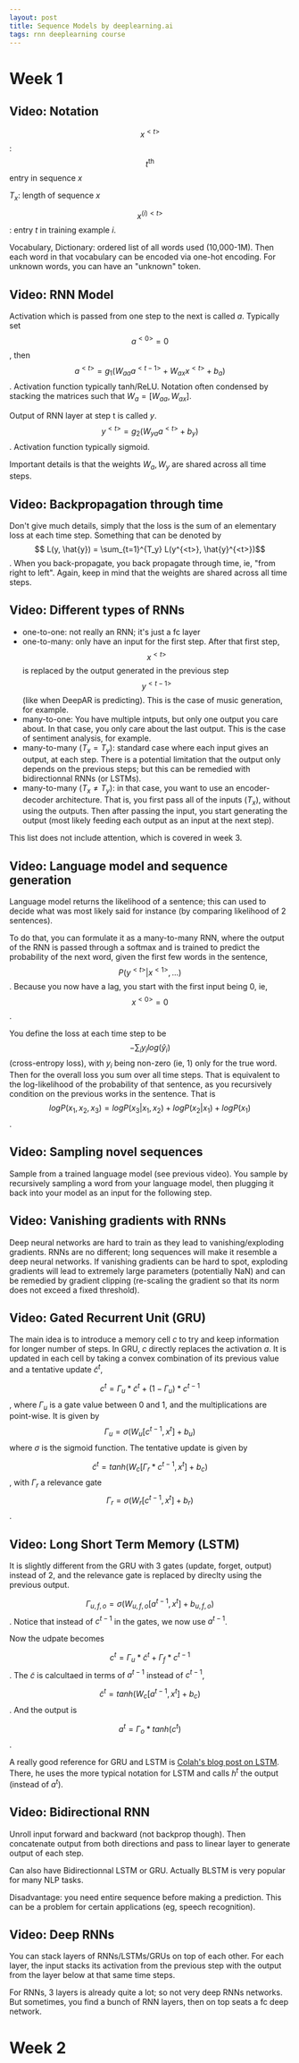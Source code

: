 ```yaml
---
layout: post
title: Sequence Models by deeplearning.ai 
tags: rnn deeplearning course
---
```


# Week 1

## Video: Notation

$$x^{<t>}$$: $$t^\text{th}$$ entry in sequence $x$

$T_x$: length of sequence $x$

$$x^{(i)<t>}$$: entry $t$ in training example $i$.

Vocabulary, Dictionary: ordered list of all words used (10,000-1M).
Then each word in that vocabulary can be encoded via one-hot encoding.
For unknown words, you can have an "unknown" token.

## Video: RNN Model

Activation which is passed from one step to the next is called $a$.
Typically set $$a^{<0>}=0$$, then
$$a^{<t>} = g_1(W_{aa} a^{<t-1>} + W_{ax} x^{<t>} + b_a)$$. 
Activation function
typically tanh/ReLU.
Notation often condensed by stacking the matrices such that $W_a = [W_{aa},
W_{ax}]$.

Output of RNN layer at step t is called $y$.
$$y^{<t>} = g_2(W_{ya} a^{<t>} + b_y)$$. Activation function typically sigmoid.

Important details is that the weights $W_a, W_y$ are shared across all time
steps.

## Video: Backpropagation through time

Don't give much details, simply that the loss is the sum of an elementary loss
at each time step. Something that can be denoted by
$$ L(y, \hat{y}) = \sum_{t=1}^{T_y} L(y^{<t>}, \hat{y}^{<t>})$$.
When you back-propagate, you back propagate through time, ie, "from right to
left". Again, keep in mind that the weights are shared across all time steps.

## Video: Different types of RNNs

* one-to-one: not really an RNN; it's just a fc layer
* one-to-many: only have an input for the first step. After that first step, $$x^{<t>}$$ is 
replaced by the output generated in the previous step $$y^{<t-1>}$$ (like when
DeepAR is predicting). This is the case of music generation, for example.
* many-to-one: You have multiple intputs, but only one output you care about.
In that case, you only care about the last output.
This is the case of sentiment analysis, for example.
* many-to-many ($T_x=T_y$): standard case where each input gives an output, at
each step. There is a potential limitation that the output only depends on the
previous steps; but this can be remedied with bidirectionnal RNNs (or LSTMs).
* many-to-many ($T_x \neq T_y$): in that case, you want to use an
 encoder-decoder architecture. That is, you first pass all of the inputs
($T_x$), without using the outputs. Then after passing the input, you start
generating the output (most likely feeding each output as an input at the next
step).

This list does not include attention, which is covered in week 3.

## Video: Language model and sequence generation

Language model returns the likelihood of a sentence; this can used to decide
what was most likely said for instance (by comparing likelihood of 2 sentences).

To do that, you can formulate it as a many-to-many RNN, where the output of
the RNN is passed through a softmax and is trained to predict the probability of
the next word, given the first few words in the sentence, $$P(y^{<t>} |
x^{<1>},...)$$. Because you now have a lag, you start with the first input being
0, ie, $$x^{<0>}=0$$.

You define the loss at each time step to be $$-\sum_i y_i log(\hat{y}_i)$$
(cross-entropy loss), with
$y_i$ being non-zero (ie, 1) only for the true word. Then for the overall loss you
sum over all time steps. That is equivalent to the log-likelihood of the
probability of that sentence, as you recursively condition on the previous works
in the sentence. That is
$$log P(x_1, x_2, x_3) = log P(x_3|x_1,x_2) + log P(x_2 | x_1) + log P(x_1)$$.

## Video: Sampling novel sequences

Sample from a trained language model (see previous video). You sample by
recursively sampling a word from your language model, then plugging it back into
your model as an input for the following step.

## Video: Vanishing gradients with RNNs

Deep neural networks are hard to train as they lead to vanishing/exploding
gradients. RNNs are no different; long sequences will make it resemble a deep
neural networks. If vanishing gradients can be hard to spot, exploding gradients
will lead to extremely large parameters (potentially NaN) and can be remedied by
gradient clipping (re-scaling the gradient so that its norm does not exceed a
fixed threshold).

## Video: Gated Recurrent Unit (GRU)

The main idea is to introduce a memory cell $c$ to try and keep information for
longer number of steps.
In GRU, $c$ directly replaces the activation $a$. It is updated in each cell by
taking a convex combination of its previous value and a tentative update
$\tilde{c}^t$,

$$c^t = \Gamma_u * \tilde{c}^t + (1-\Gamma_u) * c^{t-1}$$,
where $\Gamma_u$ is a gate value between 0 and 1, and the multiplications are
point-wise.  It is given by
$$\Gamma_u = \sigma(W_u [c^{t-1}, x^t] + b_u)$$ where $\sigma$ is the sigmoid
function. The tentative update is given by 

$$\tilde{c}^t = tanh(W_c [\Gamma_r * c^{t-1}, x^t] + b_c)$$, with $\Gamma_r$ a
relevance gate 
$$\Gamma_r = \sigma(W_r [c^{t-1}, x^t] + b_r)$$.

## Video: Long Short Term Memory (LSTM)

It is slightly different from the GRU with 3 gates (update, forget, output) instead of 2, and the
relevance gate is replaced by direclty using the previous output. 

$$\Gamma_{u,f,o} = \sigma(W_{u,f,o} [a^{t-1}, x^t] + b_{u,f,o})$$. 
Notice that
instead of $c^{t-1}$ in the gates, we now use $a^{t-1}$.

Now the udpate becomes

$$c^t = \Gamma_u * \tilde{c}^t + \Gamma_f * c^{t-1}$$. 
The $\tilde{c}$ is calcultaed in terms of $a^{t-1}$ instead of $c^{t-1}$, 

$$\tilde{c}^t = tanh(W_c [a^{t-1}, x^t] + b_c)$$.
And the output is

$$a^t = \Gamma_o * tanh(c^t)$$.

A really good reference for GRU and LSTM is [Colah's blog post on
LSTM](https://colah.github.io/posts/2015-08-Understanding-LSTMs/). There, he
uses
the more typical notation for LSTM and calls $h^t$ the output (instead of $a^t$).

## Video: Bidirectional RNN

Unroll input forward and backward (not backprop though). Then concatenate output
from both directions and pass to linear layer to generate output of each step.

Can also have Bidirectionnal LSTM or GRU. Actually BLSTM is very popular for
many NLP tasks.

Disadvantage: you need entire sequence before making a prediction. This can be
a problem for certain applications (eg, speech recognition).

## Video: Deep RNNs

You can stack layers of RNNs/LSTMs/GRUs on top of each other.
For each layer, the input stacks its activation from the previous step with the
output from the layer below at that same time steps. 


For RNNs, 3 layers is already quite a lot; so not very deep RNNs networks.
But sometimes, you find a bunch of RNN layers, then on top seats a fc deep
network.

# Week 2


